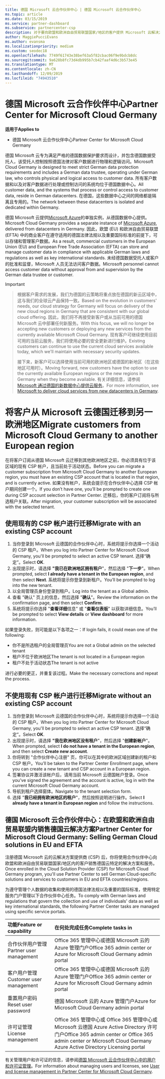 ```yaml
---
title: 德国 Microsoft 云合作伙伴中心 | 德国 Microsoft 云合作伙伴中心
ms.topic: article
ms.date: 03/15/2019
ms.service: partner-dashboard
ms.subservice: partnercenter-csp
description: 对于要向欧盟和欧洲自由贸易联盟国家/地区的客户提供 Microsoft 云解决方案的 Microsoft 合作伙伴来说，德国 Microsoft 云合作伙伴中心是其业务门户。
author: MaggiePucciEvans
ms.author: evansma
ms.localizationpriority: medium
ms.custom: seodec18
ms.openlocfilehash: 7749f61743e38bef63a5f82cbac06f9e9bdcb8dc
ms.sourcegitcommit: 9a628b8fc73d4db995b7cb42faaf4d6c3b573e45
ms.translationtype: MT
ms.contentlocale: zh-CN
ms.lasthandoff: 12/09/2019
ms.locfileid: "74943510"
---
```

# <a name="partner-center-for-microsoft-cloud-germany"></a><span data-ttu-id="a5f7c-103">德国 Microsoft 云合作伙伴中心</span><span class="sxs-lookup"><span data-stu-id="a5f7c-103">Partner Center for Microsoft Cloud Germany</span></span>

<span data-ttu-id="a5f7c-104">**适用于**</span><span class="sxs-lookup"><span data-stu-id="a5f7c-104">**Applies to**</span></span>

-  <span data-ttu-id="a5f7c-105">德国 Microsoft 云合作伙伴中心</span><span class="sxs-lookup"><span data-stu-id="a5f7c-105">Partner Center for Microsoft Cloud Germany</span></span>

<span data-ttu-id="a5f7c-106">德国 Microsoft 云专为满足严格的德国数据保护要求而设计，并包含德国数据受托人，该受托人控制按照德国法律对客户数据进行物理和逻辑访问。</span><span class="sxs-lookup"><span data-stu-id="a5f7c-106">Microsoft Cloud Germany is designed to meet strict German data protection requirements and includes a German data trustee, operating under German law, who controls physical and logical access to customer data.</span></span> <span data-ttu-id="a5f7c-107">所有客户数据和以及对客户数据进行处理或控制访问的系统均位于德国数据中心。</span><span class="sxs-lookup"><span data-stu-id="a5f7c-107">All customer data, and the systems that process or control access to customer data, reside in German datacenters.</span></span> <span data-ttu-id="a5f7c-108">在德国，这些数据中心之间的网络都是隔离且专用的。</span><span class="sxs-lookup"><span data-stu-id="a5f7c-108">The network between these datacenters is isolated and dedicated within Germany.</span></span>

<span data-ttu-id="a5f7c-109">德国 Microsoft 云提供[Microsoft Azure](https://go.microsoft.com/fwlink/?linkid=847992)的单独实例，从德国数据中心提供。</span><span class="sxs-lookup"><span data-stu-id="a5f7c-109">Microsoft Cloud Germany provides a separate instance of [Microsoft Azure](https://go.microsoft.com/fwlink/?linkid=847992), delivered from datacenters in Germany.</span></span> <span data-ttu-id="a5f7c-110">因此，欧盟 (EU) 和欧洲自由贸易联盟 (EFTA) 中的商业客户在遵守适用的德国法律法规以及重要国际标准的前提下，可以存储和管理客户数据。</span><span class="sxs-lookup"><span data-stu-id="a5f7c-110">As a result, commercial customers in the European Union (EU) and European Free Trade Association (EFTA) can store and manage customer data in compliance with applicable German laws and regulations as well as key international standards.</span></span> <span data-ttu-id="a5f7c-111">未经德国数据受托人或客户的批准和监督，Microsoft 人员无法访问客户数据。</span><span class="sxs-lookup"><span data-stu-id="a5f7c-111">Microsoft personnel cannot access customer data without approval from and supervision by the German data trustee or customer.</span></span>

> [!IMPORTANT]

> <span data-ttu-id="a5f7c-112">根据客户需求的发展，我们为德国的云策略将重点放在德国的新云区域中，这与我们的全球云产品保持一致。</span><span class="sxs-lookup"><span data-stu-id="a5f7c-112">Based on the evolution in customers' needs, our cloud strategy for Germany will focus on delivery of the new cloud regions in Germany that are consistent with our global cloud offering.</span></span> <span data-ttu-id="a5f7c-113">因此，我们将不再接受新客户或从当前可用的德国 Microsoft 云中部署任何新服务。</span><span class="sxs-lookup"><span data-stu-id="a5f7c-113">With this focus, we will no longer be accepting new customers or deploying any new services from the currently available Microsoft Cloud Germany.</span></span> <span data-ttu-id="a5f7c-114">现有客户可继续使用目前可用的当前云服务，我们将使用必要的安全更新进行维护。</span><span class="sxs-lookup"><span data-stu-id="a5f7c-114">Existing customers can continue to use the current cloud services available today, which we'll maintain with necessary security updates.</span></span> 
> 
> <span data-ttu-id="a5f7c-115">接下来，新客户可以选择使用当前可用的欧洲地区或德国的新地区（在这些地区可用时）。</span><span class="sxs-lookup"><span data-stu-id="a5f7c-115">Moving forward, new customers have the option to use the currently available European regions or the new regions in Germany when they become available.</span></span> <span data-ttu-id="a5f7c-116">有关详细信息，请参阅 [Microsoft 通过德国的新数据中心提供云服务](https://news.microsoft.com/europe/2018/08/31/microsoft-to-deliver-cloud-services-from-new-datacentres-in-germany-in-2019-to-meet-evolving-customer-needs/)。</span><span class="sxs-lookup"><span data-stu-id="a5f7c-116">For more information, see [Microsoft to deliver cloud services from new datacenters in Germany](https://news.microsoft.com/europe/2018/08/31/microsoft-to-deliver-cloud-services-from-new-datacentres-in-germany-in-2019-to-meet-evolving-customer-needs/).</span></span> 

# <a name="migrate-customers-from-microsoft-cloud-germany-to-another-european-region"></a><span data-ttu-id="a5f7c-117">将客户从 Microsoft 云德国迁移到另一欧洲地区</span><span class="sxs-lookup"><span data-stu-id="a5f7c-117">Migrate customers from Microsoft Cloud Germany to another European region</span></span>
<span data-ttu-id="a5f7c-118">在将客户订阅从德国 Microsoft 云迁移到其他欧洲地区之前，你必须具有位于该区域的现有 CSP 帐户，且当前处于活动状态。</span><span class="sxs-lookup"><span data-stu-id="a5f7c-118">Before you can migrate a customer subscription from Microsoft Cloud Germany to another European region, you must have an existing CSP account that is located in that region, and is currently active.</span></span> <span data-ttu-id="a5f7c-119">如果没有帐户，系统会提示在合作伙伴中心选择 CSP 帐户期间创建一个。</span><span class="sxs-lookup"><span data-stu-id="a5f7c-119">If you don’t have one, you’ll be prompted to create one during CSP account selection in Partner Center.</span></span> <span data-ttu-id="a5f7c-120">迁移后，你的客户订阅将与所选租户关联。</span><span class="sxs-lookup"><span data-stu-id="a5f7c-120">After migration, your customer subscription will be associated with the selected tenant.</span></span>

## <a name="migrate-with-an-existing-csp-account"></a><span data-ttu-id="a5f7c-121">使用现有的 CSP 帐户进行迁移</span><span class="sxs-lookup"><span data-stu-id="a5f7c-121">Migrate with an existing CSP account</span></span>
1.  <span data-ttu-id="a5f7c-122">当你登录到 Microsoft 云德国的合作伙伴中心时，系统将提示你选择一个活动的 CSP 租户。</span><span class="sxs-lookup"><span data-stu-id="a5f7c-122">When you log into Partner Center for Microsoft Cloud Germany, you'll be prompted to select an active CSP tenant.</span></span> <span data-ttu-id="a5f7c-123">选择“确定”。</span><span class="sxs-lookup"><span data-stu-id="a5f7c-123">Select **OK**.</span></span>
2.  <span data-ttu-id="a5f7c-124">出现提示时，请选择 **"我已在欧洲地区拥有租户**"，然后选择 "**下一步**"。</span><span class="sxs-lookup"><span data-stu-id="a5f7c-124">When prompted, select **I already have a tenant in the European region**, and then select **Next**.</span></span> <span data-ttu-id="a5f7c-125">系统将提示你登录到新租户。</span><span class="sxs-lookup"><span data-stu-id="a5f7c-125">You’ll be prompted to log into the new tenant.</span></span> 
3.  <span data-ttu-id="a5f7c-126">以全局管理员身份登录到租户。</span><span class="sxs-lookup"><span data-stu-id="a5f7c-126">Log into the tenant as a Global admin.</span></span>
4.  <span data-ttu-id="a5f7c-127">查看 "确认" 页上的信息，然后选择 "**确认**"。</span><span class="sxs-lookup"><span data-stu-id="a5f7c-127">Review the information on the confirmation page, and then select **Confirm**.</span></span>
5.  <span data-ttu-id="a5f7c-128">系统将提示你选择 "**查看详细**信息" 或 "**查看仪表板**" 以获取详细信息。</span><span class="sxs-lookup"><span data-stu-id="a5f7c-128">You’ll be prompted to select **View details** or **View dashboard** for more information.</span></span> 

<span data-ttu-id="a5f7c-129">如果登录失败，则可能是以下各项之一：</span><span class="sxs-lookup"><span data-stu-id="a5f7c-129">If login fails, it could mean one of the following:</span></span>
- <span data-ttu-id="a5f7c-130">你不是所选租户的全局管理员</span><span class="sxs-lookup"><span data-stu-id="a5f7c-130">You are not a Global admin on the selected tenant</span></span>
- <span data-ttu-id="a5f7c-131">租户不位于欧洲地区</span><span class="sxs-lookup"><span data-stu-id="a5f7c-131">The tenant is not located in a European region</span></span>
- <span data-ttu-id="a5f7c-132">租户不处于活动状态</span><span class="sxs-lookup"><span data-stu-id="a5f7c-132">The tenant is not active</span></span>

<span data-ttu-id="a5f7c-133">进行必要的更正，并重复该过程。</span><span class="sxs-lookup"><span data-stu-id="a5f7c-133">Make the necessary corrections and repeat the process.</span></span>

## <a name="migrate-without-an-existing-csp-account"></a><span data-ttu-id="a5f7c-134">不使用现有 CSP 帐户进行迁移</span><span class="sxs-lookup"><span data-stu-id="a5f7c-134">Migrate without an existing CSP account</span></span>
1.  <span data-ttu-id="a5f7c-135">当你登录到 Microsoft 云德国的合作伙伴中心时，系统将提示你选择一个活动的 CSP 租户。</span><span class="sxs-lookup"><span data-stu-id="a5f7c-135">When you log into Partner Center for Microsoft Cloud Germany, you'll be prompted to select an active CSP tenant.</span></span> <span data-ttu-id="a5f7c-136">选择“确定”。</span><span class="sxs-lookup"><span data-stu-id="a5f7c-136">Select **OK**.</span></span>
2.  <span data-ttu-id="a5f7c-137">出现提示时，请选择 **"我在欧洲地区没有租户**"，然后选择 "**创建新帐户**"。</span><span class="sxs-lookup"><span data-stu-id="a5f7c-137">When prompted, select **I do not have a tenant in the European region**, and then select **Create new account**.</span></span> 
3.  <span data-ttu-id="a5f7c-138">你将转到 "合作伙伴中心注册" 页，你可以在其中的欧洲区域创建新的租户和 CSP 帐户。</span><span class="sxs-lookup"><span data-stu-id="a5f7c-138">You’ll be taken to the Partner Center Enrollment page, where you can create a new tenant and CSP account in a European region.</span></span> 
4.  <span data-ttu-id="a5f7c-139">签署协议并激活该帐户后，请用当前 Microsoft 云德国帐户登录。</span><span class="sxs-lookup"><span data-stu-id="a5f7c-139">Once you’ve signed the agreement and the account is active, log in with the current Microsoft Cloud Germany account.</span></span>
5.  <span data-ttu-id="a5f7c-140">导航到租户选择窗体。</span><span class="sxs-lookup"><span data-stu-id="a5f7c-140">Navigate to the tenant selection form.</span></span>
6.  <span data-ttu-id="a5f7c-141">选择 "**我已经拥有欧洲地区的租户**"，然后按照说明进行操作。</span><span class="sxs-lookup"><span data-stu-id="a5f7c-141">Select **I already have a tenant in European region** and follow the instructions.</span></span>

## <a name="partner-center-for-microsoft-cloud-germany-selling-german-cloud-solutions-in-eu-and-efta"></a><span data-ttu-id="a5f7c-142">德国 Microsoft 云合作伙伴中心：在欧盟和欧洲自由贸易联盟内销售德国云解决方案</span><span class="sxs-lookup"><span data-stu-id="a5f7c-142">Partner Center for Microsoft Cloud Germany: Selling German Cloud solutions in EU and EFTA</span></span>

<span data-ttu-id="a5f7c-143">注册德国 Microsoft 云的云解决方案提供商 (CSP) 后，你将使用合作伙伴中心向欧盟和欧洲自由贸易联盟国家/地区内的客户销售德国云特定的解决方案和服务。</span><span class="sxs-lookup"><span data-stu-id="a5f7c-143">Once enrolled in the Cloud Solution Provider (CSP) for Microsoft Cloud Germany program, you'll use Partner Center to sell German Cloud-specific solutions and services to customers in EU and EFTA countries/regions.</span></span> 

<span data-ttu-id="a5f7c-144">为遵守管理个人数据的收集和使用的德国法律法规以及重要的国际标准，使用特定服务门户管理以下合作伙伴中心任务。</span><span class="sxs-lookup"><span data-stu-id="a5f7c-144">To comply with German laws and regulations that govern the collection and use of individuals' data as well as key international standards, the following Partner Center tasks are managed using specific service portals.</span></span> 

<span data-ttu-id="a5f7c-145">功能</span><span class="sxs-lookup"><span data-stu-id="a5f7c-145">Feature or capability</span></span> | <span data-ttu-id="a5f7c-146">在何处完成任务</span><span class="sxs-lookup"><span data-stu-id="a5f7c-146">Complete tasks in</span></span>
:--- | :---
<span data-ttu-id="a5f7c-147">合作伙伴用户管理</span><span class="sxs-lookup"><span data-stu-id="a5f7c-147">Partner user management</span></span> | <span data-ttu-id="a5f7c-148">Office 365 管理中心或德国 Microsoft 云的 Azure 管理门户</span><span class="sxs-lookup"><span data-stu-id="a5f7c-148">Office 365 admin center or Azure for Microsoft Cloud Germany admin portal</span></span>
<span data-ttu-id="a5f7c-149">客户用户管理</span><span class="sxs-lookup"><span data-stu-id="a5f7c-149">Customer user management</span></span> | <span data-ttu-id="a5f7c-150">Office 365 管理中心或德国 Microsoft 云的 Azure 管理门户</span><span class="sxs-lookup"><span data-stu-id="a5f7c-150">Office 365 admin center or Azure for Microsoft Cloud Germany admin portal</span></span>
<span data-ttu-id="a5f7c-151">重置用户密码</span><span class="sxs-lookup"><span data-stu-id="a5f7c-151">Reset user password</span></span> | <span data-ttu-id="a5f7c-152">德国 Microsoft 云的 Azure 管理门户</span><span class="sxs-lookup"><span data-stu-id="a5f7c-152">Azure for Microsoft Cloud Germany admin portal</span></span>
<span data-ttu-id="a5f7c-153">许可证管理</span><span class="sxs-lookup"><span data-stu-id="a5f7c-153">License management</span></span> | <span data-ttu-id="a5f7c-154">Office 365 管理中心或 Office 365 管理中心或 Microsoft 云德国 Azure Active Directory 许可门户</span><span class="sxs-lookup"><span data-stu-id="a5f7c-154">Office 365 admin center or Office 365 admin center or Microsoft Cloud Germany Azure Active Directory Licensing portal</span></span>


<span data-ttu-id="a5f7c-155">有关管理用户和许可证的信息，请参阅[德国 Microsoft 云合作伙伴中心中的用户和许可证管理](user-management-in-partner-center-for-microsoft-cloud-germany.md)。</span><span class="sxs-lookup"><span data-stu-id="a5f7c-155">For information about managing users and licenses, see [User and license management in Partner Center for Microsoft Cloud Germany](user-management-in-partner-center-for-microsoft-cloud-germany.md).</span></span>


